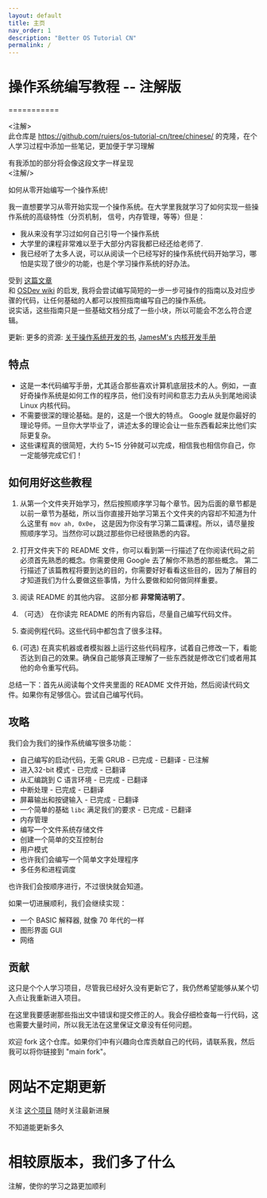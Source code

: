 ```yaml
---
layout: default
title: 主页
nav_order: 1
description: "Better OS Tutorial CN"
permalink: /
---
```


# 操作系统编写教程 -- 注解版
===========

<注解>  
此仓库是 https://github.com/ruiers/os-tutorial-cn/tree/chinese/ 的克隆，在个人学习过程中添加一些笔记，更加便于学习理解  

有我添加的部分将会像这段文字一样呈现  
<注解/>  

如何从零开始编写一个操作系统!  

我一直想要学习从零开始实现一个操作系统。在大学里我就学习了如何实现一些操作系统的高级特性（分页机制，
信号，内存管理，等等）但是：  

- 我从来没有学习过如何自己引导一个操作系统  
- 大学里的课程非常难以至于大部分内容我都已经还给老师了.  
- 我已经听了太多人说，可以从阅读一个已经写好的操作系统代码开始学习，哪怕是实现了很少的功能，也是个学习操作系统的好办法。  

受到 [这篇文章](http://www.cs.bham.ac.uk/~exr/lectures/opsys/10_11/lectures/os-dev.pdf)  
和 [OSDev wiki](http://wiki.osdev.org/) 的启发, 我将会尝试编写简短的一步一步可操作的指南以及对应步骤的代码，让任何基础的人都可以按照指南编写自己的操作系统。  
说实话，这些指南只是一些基础文档分成了一些小块，所以可能会不怎么符合逻辑。  

更新: 更多的资源: [关于操作系统开发的书](https://littleosbook.github.io),
[JamesM's 内核开发手册](https://web.archive.org/web/20160412174753/http://www.jamesmolloy.co.uk/tutorial_html/index.html)  


特点  
--------

- 这是一本代码编写手册，尤其适合那些喜欢计算机底层技术的人。例如，一直好奇操作系统是如何工作的程序员，他们没有时间和意志力去从头到尾地阅读 Linux 内核代码。
- 不需要很深的理论基础。是的，这是一个很大的特点。 Google 就是你最好的理论导师。一旦你大学毕业了，讲述太多的理论会让一些东西看起来比他们实际更复杂。
- 这些课程真的很简短，大约 5~15 分钟就可以完成，相信我也相信你自己，你一定能够完成它们！

如何用好这些教程
------------------------

1. 从第一个文件夹开始学习，然后按照顺序学习每个章节。因为后面的章节都是以前一章节为基础，所以当你直接开始学习第五个文件夹的内容却不知道为什么这里有 `mov ah, 0x0e`，
这是因为你没有学习第二篇课程。所以，请尽量按照顺序学习。当然你可以跳过那些你已经很熟悉的内容。

2. 打开文件夹下的 README 文件，你可以看到第一行描述了在你阅读代码之前必须首先熟悉的概念。你需要使用 Google 去了解你不熟悉的那些概念。
第二行描述了该篇教程将要到达的目的，你需要好好看看这些目的，因为了解目的才知道我们为什么要做这些事情，为什么要做和如何做同样重要。
 
3. 阅读 README 的其他内容。 这部分都 **非常简洁明了**。

4. （可选） 在你读完 README 的所有内容后，尽量自己编写代码文件。

5. 查阅例程代码。这些代码中都包含了很多注释。

6. (可选) 在真实机器或者模拟器上运行这些代码程序，试着自己修改一下，看能否达到自己的效果。确保自己能够真正理解了一些东西就是修改它们或者用其他的命令重写代码。

总结一下：首先从阅读每个文件夹里面的 README 文件开始，然后阅读代码文件。如果你有足够信心。尝试自己编写代码。


攻略
--------

我们会为我们的操作系统编写很多功能：

- 自己编写的启动代码，无需 GRUB - 已完成 - 已翻译 - 已注解
- 进入32-bit 模式 - 已完成 - 已翻译
- 从汇编跳到 C 语言环境 - 已完成 - 已翻译
- 中断处理 - 已完成 - 已翻译
- 屏幕输出和按键输入 - 已完成 - 已翻译
- 一个简单的基础 `libc` 满足我们的要求 - 已完成 - 已翻译
- 内存管理
- 编写一个文件系统存储文件
- 创建一个简单的交互控制台
- 用户模式
- 也许我们会编写一个简单文字处理程序
- 多任务和进程调度

也许我们会按顺序进行，不过很快就会知道。

如果一切进展顺利，我们会继续实现：

- 一个 BASIC 解释器, 就像 70 年代的一样
- 图形界面 GUI
- 网络



贡献
------------

这只是个个人学习项目，尽管我已经好久没有更新它了，我仍然希望能够从某个切入点让我重新进入项目。

在这里我要感谢那些指出文中错误和提交修正的人。我会仔细检查每一行代码，这也需要大量时间，所以我无法在这里保证文章没有任何问题。

欢迎 fork 这个仓库。如果你们中有兴趣向仓库贡献自己的代码，请联系我，然后我可以将你链接到 "main fork"。


# 网站不定期更新

关注 [这个项目](https://github.com/MHYCWasTaken/better-os-tutorial-cn/) 随时关注最新进展

不知道能更新多久

# 相较原版本，我们多了什么

注解，使你的学习之路更加顺利